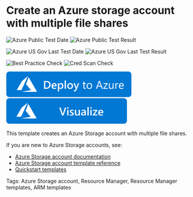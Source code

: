 # Create an Azure storage account with multiple file shares

![Azure Public Test Date](https://azurequickstartsservice.blob.core.windows.net/badges/101-storage-multi-file-share/PublicLastTestDate.svg)
![Azure Public Test Result](https://azurequickstartsservice.blob.core.windows.net/badges/101-storage-multi-file-share/PublicDeployment.svg)

![Azure US Gov Last Test Date](https://azurequickstartsservice.blob.core.windows.net/badges/101-storage-multi-file-share/FairfaxLastTestDate.svg)
![Azure US Gov Last Test Result](https://azurequickstartsservice.blob.core.windows.net/badges/101-storage-multi-file-share/FairfaxDeployment.svg)

![Best Practice Check](https://azurequickstartsservice.blob.core.windows.net/badges/101-storage-multi-file-share/BestPracticeResult.svg)
![Cred Scan Check](https://azurequickstartsservice.blob.core.windows.net/badges/101-storage-multi-file-share/CredScanResult.svg)

[![Deploy To Azure](https://raw.githubusercontent.com/Azure/azure-quickstart-templates/master/1-CONTRIBUTION-GUIDE/images/deploytoazure.svg?sanitize=true)]("https://portal.azure.com/#create/Microsoft.Template/uri/https%3A%2F%2Fraw.githubusercontent.com%2FAzure%2Fazure-quickstart-templates%2Fmaster%2F101-storage-multi-file-share%2Fazuredeploy.json")
[![Visualize](https://raw.githubusercontent.com/Azure/azure-quickstart-templates/master/1-CONTRIBUTION-GUIDE/images/visualizebutton.svg?sanitize=true)]("http://armviz.io/#/?load=https%3A%2F%2Fraw.githubusercontent.com%2FAzure%2Fazure-quickstart-templates%2Fmaster%2F101-storage-multi-file-share%2Fazuredeploy.json")

This template creates an Azure Storage account with multiple file shares.

If you are new to Azure Storage accounts, see:

- [Azure Storage account documentation](http://azure.microsoft.com/documentation/articles/storage-create-storage-account/)
- [Azure Storage account template reference](https://docs.microsoft.com/azure/templates/microsoft.storage/allversions)
- [Quickstart templates](https://azure.microsoft.com/resources/templates/?resourceType=Microsoft.Storage&pageNumber=1&sort=Popular)

Tags: Azure Storage account, Resource Manager, Resource Manager templates, ARM
templates
